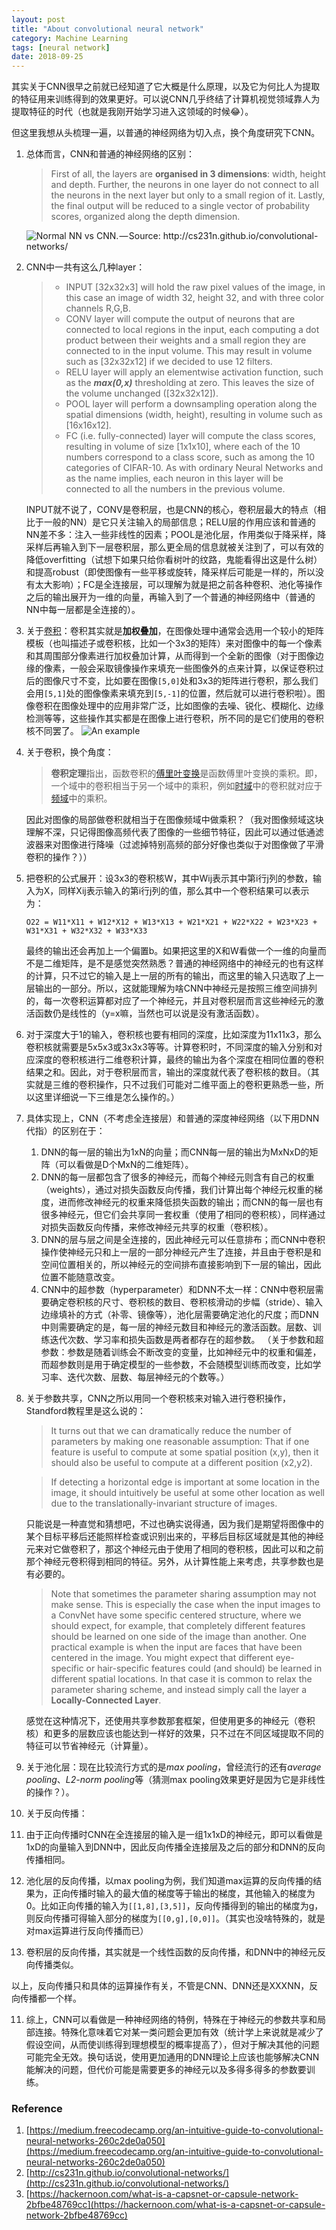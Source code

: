 ```yaml
---
layout: post
title: "About convolutional neural network"
category: Machine Learning
tags: [neural network]
date: 2018-09-25
---
```


其实关于CNN很早之前就已经知道了它大概是什么原理，以及它为何比人为提取的特征用来训练得到的效果更好。可以说CNN几乎终结了计算机视觉领域靠人为提取特征的时代（也就是我刚开始学习进入这领域的时候😂）。

但这里我想从头梳理一遍，以普通的神经网络为切入点，换个角度研究下CNN。

1. 总体而言，CNN和普通的神经网络的区别：

   > First of all, the layers are **organised in 3 dimensions**: width, height and depth. Further, the neurons in one layer do not connect to all the neurons in the next layer but only to a small region of it. Lastly, the final output will be reduced to a single vector of probability scores, organized along the depth dimension.

   ![Normal NN vs CNN. — Source: <http://cs231n.github.io/convolutional-networks/>](https://cdn-images-1.medium.com/max/1600/1*U8huw63urvRLUwJe89VXpA.png)

2. CNN中一共有这么几种layer：

   > - INPUT [32x32x3] will hold the raw pixel values of the image, in this case an image of width 32, height 32, and with three color channels R,G,B.
   > - CONV layer will compute the output of neurons that are connected to local regions in the input, each computing a dot product between their weights and a small region they are connected to in the input volume. This may result in volume such as [32x32x12] if we decided to use 12 filters.
   > - RELU layer will apply an elementwise activation function, such as the ***max(0,x)*** thresholding at zero. This leaves the size of the volume unchanged ([32x32x12]).
   > - POOL layer will perform a downsampling operation along the spatial dimensions (width, height), resulting in volume such as [16x16x12].
   > - FC (i.e. fully-connected) layer will compute the class scores, resulting in volume of size [1x1x10], where each of the 10 numbers correspond to a class score, such as among the 10 categories of CIFAR-10. As with ordinary Neural Networks and as the name implies, each neuron in this layer will be connected to all the numbers in the previous volume.

   INPUT就不说了，CONV是卷积层，也是CNN的核心，卷积层最大的特点（相比于一般的NN）是它只关注输入的局部信息；RELU层的作用应该和普通的NN差不多：注入一些非线性的因素；POOL是池化层，作用类似于降采样，降采样后再输入到下一层卷积层，那么更全局的信息就被关注到了，可以有效的降低overfitting（试想下如果只给你看树叶的纹路，鬼能看得出这是什么树）和提高robust（即使图像有一些平移或旋转，降采样后可能是一样的，所以没有太大影响）；FC是全连接层，可以理解为就是把之前各种卷积、池化等操作之后的输出展开为一维的向量，再输入到了一个普通的神经网络中（普通的NN中每一层都是全连接的）。

3. 关于[卷积](https://zh.wikipedia.org/wiki/%E5%8D%B7%E7%A7%AF)：卷积其实就是**加权叠加**，在图像处理中通常会选用一个较小的矩阵模板（也叫描述子或卷积核，比如一个3x3的矩阵）来对图像中的每一个像素和其周围部分像素进行加权叠加计算，从而得到一个全新的图像（对于图像边缘的像素，一般会采取镜像操作来填充一些图像外的点来计算，以保证卷积过后的图像尺寸不变，比如要在图像`[5,0]`处和3x3的矩阵进行卷积，那么我们会用`[5,1]`处的图像像素来填充到`[5,-1]`的位置，然后就可以进行卷积啦）。图像卷积在图像处理中的应用非常广泛，比如图像的去噪、锐化、模糊化、边缘检测等等，这些操作其实都是在图像上进行卷积，所不同的是它们使用的卷积核不同罢了。
   ![An example](https://pic4.zhimg.com/v2-15fea61b768f7561648dbea164fcb75f_b.gif)
   <!--break-->

4. 关于卷积，换个角度：

   > **卷积定理**指出，函数卷积的[傅里叶变换](https://zh.wikipedia.org/wiki/%E5%82%85%E9%87%8C%E5%8F%B6%E5%8F%98%E6%8D%A2)是函数傅里叶变换的乘积。即，一个域中的卷积相当于另一个域中的乘积，例如[时域](https://zh.wikipedia.org/wiki/%E6%99%82%E5%9F%9F)中的卷积就对应于[频域](https://zh.wikipedia.org/wiki/%E9%A2%91%E5%9F%9F)中的乘积。

   因此对图像的局部做卷积就相当于在图像频域中做乘积？（我对图像频域这块理解不深，只记得图像高频代表了图像的一些细节特征，因此可以通过低通滤波器来对图像进行降噪（过滤掉特别高频的部分好像也类似于对图像做了平滑卷积的操作？））

5. 把卷积的公式展开：设3x3的卷积核W，其中Wij表示其中第i行j列的参数，输入为X，同样Xij表示输入的第i行j列的值，那么其中一个卷积结果可以表示为：

   ```
   O22 = W11*X11 + W12*X12 + W13*X13 + W21*X21 + W22*X22 + W23*X23 + W31*X31 + W32*X32 + W33*X33
   ```

   最终的输出还会再加上一个偏置b。如果把这里的X和W看做一个一维的向量而不是二维矩阵，是不是感觉突然熟悉？普通的神经网络中的神经元的也有这样的计算，只不过它的输入是上一层的所有的输出，而这里的输入只选取了上一层输出的一部分。所以，这就能理解为啥CNN中神经元是按照三维空间排列的，每一次卷积运算都对应了一个神经元，并且对卷积层而言这些神经元的激活函数仍是线性的（y=x嘛，当然也可以说是没有激活函数）。

6. 对于深度大于1的输入，卷积核也要有相同的深度，比如深度为11x11x3，那么卷积核就需要是5x5x3或3x3x3等等。计算卷积时，不同深度的输入分别和对应深度的卷积核进行二维卷积计算，最终的输出为各个深度在相同位置的卷积结果之和。因此，对于卷积层而言，输出的深度就代表了卷积核的数目。（其实就是三维的卷积操作，只不过我们可能对二维平面上的卷积更熟悉一些，所以这里详细说一下三维是怎么操作的。）

7. 具体实现上，CNN（不考虑全连接层）和普通的深度神经网络（以下用DNN代指）的区别在于：

   1. DNN的每一层的输出为1xN的向量；而CNN每一层的输出为MxNxD的矩阵（可以看做是D个MxN的二维矩阵）。
   2. DNN的每一层都包含了很多的神经元，而每个神经元则含有自己的权重（weights），通过对损失函数反向传播，我们计算出每个神经元权重的梯度，进而修改神经元的权重来降低损失函数的输出；而CNN的每一层也有很多神经元，但它们会共享同一套权重（使用了相同的卷积核），同样通过对损失函数反向传播，来修改神经元共享的权重（卷积核）。
   3. DNN的层与层之间是全连接的，因此神经元可以任意排布；而CNN中卷积操作使神经元只和上一层的一部分神经元产生了连接，并且由于卷积是和空间位置相关的，所以神经元的空间排布直接影响到下一层的输出，因此位置不能随意改变。
   4. CNN中的超参数（hyperparameter）和DNN不太一样：CNN中卷积层需要确定卷积核的尺寸、卷积核的数目、卷积核滑动的步幅（stride）、输入边缘填补的方式（补零、镜像等），池化层需要确定池化的尺度；而DNN中则需要确定的是，每一层的神经元数目和神经元的激活函数。层数、训练迭代次数、学习率和损失函数是两者都存在的超参数。
      （关于参数和超参数：参数是随着训练会不断改变的变量，比如神经元中的权重和偏差，而超参数则是用于确定模型的一些参数，不会随模型训练而改变，比如学习率、迭代次数、层数、每层神经元的个数等。）

8. 关于参数共享，CNN之所以用同一个卷积核来对输入进行卷积操作，Standford教程里是这么说的：

   > It turns out that we can dramatically reduce the number of parameters by making one reasonable assumption: That if one feature is useful to compute at some spatial position (x,y), then it should also be useful to compute at a different position (x2,y2).

   > If detecting a horizontal edge is important at some location in the image, it should intuitively be useful at some other location as well due to the translationally-invariant structure of images.

   只能说是一种直觉和猜想吧，不过也确实说得通，因为我们是期望将图像中的某个目标平移后还能照样检查或识别出来的，平移后目标区域就是其他的神经元来对它做卷积了，那这个神经元由于使用了相同的卷积核，因此可以和之前那个神经元卷积得到相同的特征。另外，从计算性能上来考虑，共享参数也是有必要的。

   > Note that sometimes the parameter sharing assumption may not make sense. This is especially the case when the input images to a ConvNet have some specific centered structure, where we should expect, for example, that completely different features should be learned on one side of the image than another. One practical example is when the input are faces that have been centered in the image. You might expect that different eye-specific or hair-specific features could (and should) be learned in different spatial locations. In that case it is common to relax the parameter sharing scheme, and instead simply call the layer a **Locally-Connected Layer**.

   感觉在这种情况下，还使用共享参数那套框架，但使用更多的神经元（卷积核）和更多的层数应该也能达到一样好的效果，只不过在不同区域提取不同的特征可以节省神经元（计算量）。

9. 关于池化层：现在比较流行方式的是*max pooling*，曾经流行的还有*average pooling*、*L2-norm pooling*等（猜测max pooling效果更好是因为它是非线性的操作？）。

10. 关于反向传播：

   1. 由于正向传播时CNN在全连接层的输入是一组1x1xD的神经元，即可以看做是1xD的向量输入到DNN中，因此反向传播全连接层及之后的部分和DNN的反向传播相同。
   2. 池化层的反向传播，以max pooling为例，我们知道max运算的反向传播的结果为，正向传播时输入的最大值的梯度等于输出的梯度，其他输入的梯度为0。比如正向传播的输入为`[[1,8],[3,5]]`，反向传播得到的输出的梯度为g，则反向传播可得输入部分的梯度为`[[0,g],[0,0]]`。（其实也没啥特殊的，就是对max运算进行反向传播而已）
   3. 卷积层的反向传播，其实就是一个线性函数的反向传播，和DNN中的神经元反向传播类似。

   以上，反向传播只和具体的运算操作有关，不管是CNN、DNN还是XXXNN，反向传播都一个样。

11. 综上，CNN可以看做是一种神经网络的特例，特殊在于神经元的参数共享和局部连接。特殊化意味着它对某一类问题会更加有效（统计学上来说就是减少了假设空间，从而使训练得到理想模型的概率提高了），但对于解决其他的问题可能完全无效。换句话说，使用更加通用的DNN理论上应该也能够解决CNN能解决的问题，但代价可能是需要更多的神经元以及多得多得多的参数要训练。

### Reference

1. [https://medium.freecodecamp.org/an-intuitive-guide-to-convolutional-neural-networks-260c2de0a050](https://medium.freecodecamp.org/an-intuitive-guide-to-convolutional-neural-networks-260c2de0a050)
2. [http://cs231n.github.io/convolutional-networks/](http://cs231n.github.io/convolutional-networks/)
3. [https://hackernoon.com/what-is-a-capsnet-or-capsule-network-2bfbe48769cc](https://hackernoon.com/what-is-a-capsnet-or-capsule-network-2bfbe48769cc)